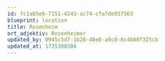 ```yaml
---
id: fc1ab5e6-7151-4243-ac74-cfa7de037563
blueprint: location
title: Rosenheim
ort_adjektiv: Rosenheimer
updated_by: 0945c5d7-1b28-48e0-a9c0-0c4b00f325cb
updated_at: 1735388384
---
```


